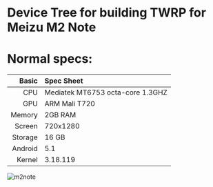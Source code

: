 # Device Tree for building TWRP for Meizu M2 Note

Normal specs:
================================
Basic   | Spec Sheet
-------:|:--------------------------------------------------
CPU     | Mediatek MT6753 octa-core 1.3GHZ
GPU     | ARM Mali T720
Memory  | 2GB RAM
Screen  | 720x1280 
Storage | 16 GB
Android | 5.1
Kernel  | 3.18.119

![m2note](https://cdn-files.kimovil.com/default/0001/05/thumb_4469_default_big.jpeg "m2note")
